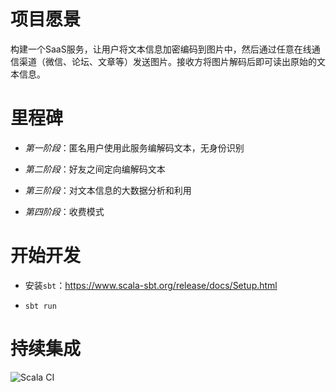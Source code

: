 # 项目愿景

构建一个SaaS服务，让用户将文本信息加密编码到图片中，然后通过任意在线通信渠道（微信、论坛、文章等）发送图片。接收方将图片解码后即可读出原始的文本信息。

# 里程碑

* *第一阶段*：匿名用户使用此服务编解码文本，无身份识别

* *第二阶段*：好友之间定向编解码文本

* *第三阶段*：对文本信息的大数据分析和利用

* *第四阶段*：收费模式

# 开始开发

* 安装`sbt`：https://www.scala-sbt.org/release/docs/Setup.html

* `sbt run`

# 持续集成

![Scala CI](https://github.com/gigix/qqhua/workflows/Scala%20CI/badge.svg)
